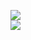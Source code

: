 [![](https://img.shields.io/badge/Made%20With-Github%20Spray-lightgrey.svg?style=for-the-badge&logo=github)](https://github.com/Annihil/github-spray#26404)  
[![](https://i.imgur.com/2DrTn0Z.gif)](https://github.com/Annihil/github-spray)